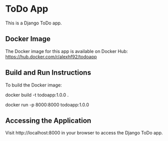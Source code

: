 # ToDo App

This is a Django ToDo app.

## Docker Image

The Docker image for this app is available on Docker Hub:
https://hub.docker.com/r/alexhf92/todoapp
## Build and Run Instructions

To build the Docker image:

docker build -t todoapp:1.0.0 .

docker run -p 8000:8000 todoapp:1.0.0

##  Accessing the Application
Visit http://localhost:8000 in your browser to access the Django ToDo app.